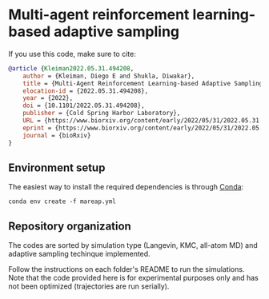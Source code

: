 # Multi-agent reinforcement learning-based adaptive sampling
If you use this code, make sure to cite:

```BibTeX
@article {Kleiman2022.05.31.494208,
	author = {Kleiman, Diego E and Shukla, Diwakar},
	title = {Multi-Agent Reinforcement Learning-based Adaptive Sampling for Conformational Sampling of Proteins},
	elocation-id = {2022.05.31.494208},
	year = {2022},
	doi = {10.1101/2022.05.31.494208},
	publisher = {Cold Spring Harbor Laboratory},
	URL = {https://www.biorxiv.org/content/early/2022/05/31/2022.05.31.494208},
	eprint = {https://www.biorxiv.org/content/early/2022/05/31/2022.05.31.494208.full.pdf},
	journal = {bioRxiv}
}
```
  
## Environment setup
The easiest way to install the required dependencies is through [Conda](https://docs.conda.io/projects/conda/en/latest/user-guide/install/index.html):

```
conda env create -f mareap.yml
```

## Repository organization
The codes are sorted by simulation type (Langevin, KMC, all-atom MD) and adaptive sampling techinque implemented.

Follow the instructions on each folder's README to run the simulations. Note that the code provided here is for 
experimental purposes only and has not been optimized (trajectories are run serially).
